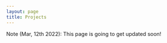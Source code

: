```yaml
---
layout: page
title: Projects
---
```


Note (Mar, 12th 2022): This page is going to get updated soon!
